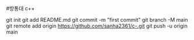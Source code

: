 #방통대 c++

git init
git add README.md
git commit -m "first commit"
git branch -M main
git remote add origin https://github.com/sanha2361/c-.git
git push -u origin main
